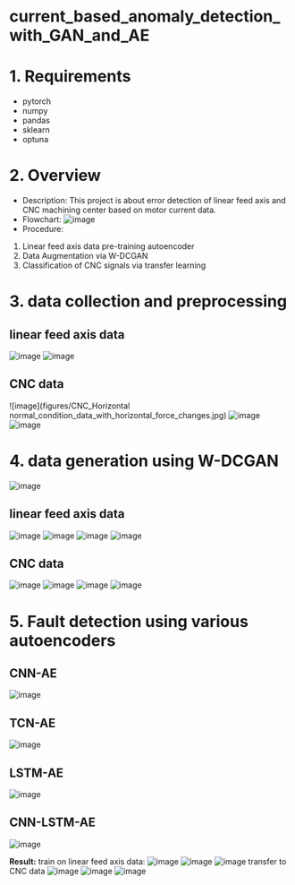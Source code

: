 # current_based_anomaly_detection_with_GAN_and_AE

# 1. Requirements
   - pytorch
   - numpy
   - pandas
   - sklearn
   - optuna

# 2. Overview
   - Description: This project is about error detection of linear feed axis and CNC machining center based on motor current data.
   - Flowchart:
   ![image](figures/flowchart.jpg)
   - Procedure:

1. Linear feed axis data pre-training autoencoder
2. Data Augmentation via W-DCGAN
3. Classification of CNC signals via transfer learning

# 3. data collection and preprocessing
## linear feed axis data
![image](figures/linear_feed_axis_Horizontal_normal_condition_data_with_horizontal_force_changes.jpg)
![image](figures/linear_feed_axis_horizontal_misalignment_data.jpg)
## CNC data
![image](figures/CNC_Horizontal normal_condition_data_with_horizontal_force_changes.jpg)
![image](figures/CNC_Horizontal_normal_condition_data_with_vertical_force_changes.jpg)
![image](figures/CNC_horizontal_misalignment_data.jpg)

# 4. data generation using W-DCGAN
![image](figures/GAN.jpg)

## linear feed axis data

![image](figures/linear_feed_axis_movie.gif)
![image](figures/linear_feed_axis_generation_example.jpg)
![image](figures/linear_feed_axis_similarity_check1.jpg)
![image](figures/linear_feed_axis_similarity_check2.jpg)

## CNC data

![image](figures/cnc_movie.gif)
![image](figures/CNC_generation_example.jpg)
![image](figures/CNC_similarity_check1.jpg)
![image](figures/CNC_similarity_check2.jpg)

# 5. Fault detection using various autoencoders
## CNN-AE
![image](figures/cnn-ae.jpg)
## TCN-AE
![image](figures/tcn-ae.jpg)
## LSTM-AE
![image](figures/lstm-ae.jpg)
## CNN-LSTM-AE
![image](figures/cnn-lstm-ae.jpg)

**Result:**
train on linear feed axis data:
![image](figures/linear_feed_axis_reconstruction_example.jpg)
![image](figures/linear_feed_axis_loss_distribution_example.jpg)
![image](figures/linear_feed_axis_classification_example.jpg)
transfer to CNC data
![image](figures/CNC_reconstruction_example2.jpg)
![image](figures/CNC_loss_distribution_example2.jpg)
![image](figures/CNC_classification_example2.jpg)
